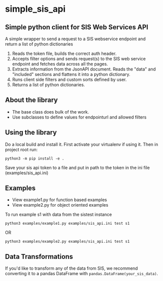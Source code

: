 # simple_sis_api
## Simple python client for SIS Web Services API

A simple wrapper to send a request to a SIS webservice endpoint and return a list of python dictionaries

1. Reads the token file, builds the correct auth header.
2. Accepts filter options and sends request(s) to the SIS web service endpoint and fetches data across all the pages.
3. Extracts information from the JsonAPI document. Reads the "data" and "included" sections and flattens it into a python dictionary.
4. Runs client side filters and custom sorts defined by user.
5. Returns a list of python dictionaries.

## About the library
* The base class does bulk of the work. 
* Use subclasses to define values for endpointurl and allowed filters

## Using the library
Do a local build and install it. First activate your virtualenv if using it. Then in project root run:

`python3 -m pip install -e .`

Save your sis api token to a file and put in path to the token in the ini file (examples/sis_api.ini)

## Examples
* View example1.py for function based examples
* View example2.py for object oriented examples

To run example s1 with data from the sistest instance

`python3 examples/example1.py examples/sis_api.ini test s1`

OR

`python3 examples/example2.py examples/sis_api.ini test s1`

## Data Transformations

If you'd like to transform any of the data from SIS, we recommend converting it to a pandas DataFrame with `pandas.DataFrame(your_sis_data)`.

